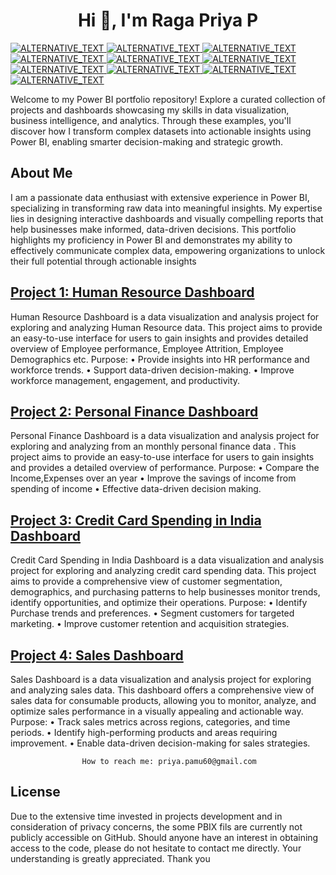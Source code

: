 
<h1 align="center">Hi 👋, I'm Raga Priya P</h1>

<a href="TARGET_LINK">
    <img alt="ALTERNATIVE_TEXT" src="https://img.shields.io/badge/power_bi-F2C811?style=for-the-badge&logo=powerbi&logoColor=black" />
</a>
<a href="TARGET_LINK">
    <img alt="ALTERNATIVE_TEXT" src="https://img.shields.io/badge/mysql-4479A1.svg?style=for-the-badge&logo=mysql&logoColor=white" />
</a>
<a href="TARGET_LINK">
    <img alt="ALTERNATIVE_TEXT" src="https://img.shields.io/badge/Microsoft_Office-D83B01?style=for-the-badge&logo=microsoft-office&logoColor=white" />
</a>
<a href="TARGET_LINK">
    <img alt="ALTERNATIVE_TEXT" src="https://img.shields.io/badge/Microsoft_Excel-217346?style=for-the-badge&logo=microsoft-excel&logoColor=white" />
</a>
<a href="TARGET_LINK">
    <img alt="ALTERNATIVE_TEXT" src="https://img.shields.io/badge/Microsoft_PowerPoint-B7472A?style=for-the-badge&logo=microsoft-powerpoint&logoColor=white" />
</a>
<a href="TARGET_LINK">
    <img alt="ALTERNATIVE_TEXT" src="https://img.shields.io/badge/Microsoft_Word-2B579A?style=for-the-badge&logo=microsoft-word&logoColor=white" />
</a>
<a href="TARGET_LINK">
    <img alt="ALTERNATIVE_TEXT" src="https://img.shields.io/badge/azure-%230072C6.svg?style=for-the-badge&logo=microsoftazure&logoColor=white" />
</a>
<a href="TARGET_LINK">
    <img alt="ALTERNATIVE_TEXT" src="https://img.shields.io/badge/Microsoft%20SQL%20Server-CC2927?style=for-the-badge&logo=microsoft%20sql%20server&logoColor=white" />
</a>
<a href="TARGET_LINK">
    <img alt="ALTERNATIVE_TEXT" src="https://img.shields.io/badge/Kaggle-035a7d?style=for-the-badge&logo=kaggle&logoColor=white" />
</a>

<a href="TARGET_LINK">
    <img alt="ALTERNATIVE_TEXT" src="https://img.shields.io/badge/MongoDB-%234ea94b.svg?style=for-the-badge&logo=mongodb&logoColor=white" />
</a>

Welcome to my Power BI portfolio repository! Explore a curated collection of projects and dashboards showcasing my skills in data visualization, business intelligence, and analytics. Through these examples, you'll discover how I transform complex datasets into actionable insights using Power BI, enabling smarter decision-making and strategic growth.

## About Me

I am a passionate data enthusiast with extensive experience in Power BI, specializing in transforming raw data into meaningful insights. My expertise lies in designing interactive dashboards and visually compelling reports that help businesses make informed, data-driven decisions. This portfolio highlights my proficiency in Power BI and demonstrates my ability to effectively communicate complex data, empowering organizations to unlock their full potential through actionable insights

## [Project 1: Human Resource Dashboard](https://app.powerbi.com/view?r=eyJrIjoiMjZjNmIzYzEtOGEyZS00ZWRjLWJlN2YtMzUwYzMyNmEwODgwIiwidCI6IjBiMGYyNTk2LWM2ZGMtNGM4Yy05ZGU4LTUxYTNkODAzZWVhNCJ9)

Human Resource Dashboard is a data visualization and analysis project for exploring and analyzing Human Resource data. This project aims to provide an easy-to-use interface for users to gain insights and provides detailed overview of Employee performance, Employee Attrition, Employee Demographics etc.
Purpose:
•	Provide insights into HR performance and workforce trends.
•	Support data-driven decision-making.
•	Improve workforce management, engagement, and productivity.

## [Project 2: Personal Finance Dashboard](https://app.powerbi.com/view?r=eyJrIjoiMjZjNmIzYzEtOGEyZS00ZWRjLWJlN2YtMzUwYzMyNmEwODgwIiwidCI6IjBiMGYyNTk2LWM2ZGMtNGM4Yy05ZGU4LTUxYTNkODAzZWVhNCJ9)

Personal Finance Dashboard is a data visualization and analysis project for exploring and analyzing  from an monthly personal finance data . This project aims to provide an easy-to-use interface for users to gain insights and provides a detailed overview of performance.
Purpose:
•  Compare the Income,Expenses over an year 
•  Improve the savings of income from spending of income
•  Effective data-driven decision making.

## [Project 3: Credit Card Spending in India Dashboard](https://app.powerbi.com/view?r=eyJrIjoiYzFiNDFlNjktMGEyZi00ZGI4LWJmY2UtMjQ2ZWViZmE4MWQ5IiwidCI6IjBiMGYyNTk2LWM2ZGMtNGM4Yy05ZGU4LTUxYTNkODAzZWVhNCJ9)

Credit Card Spending in India Dashboard is a data visualization and analysis project for exploring and analyzing credit card spending data. This project aims to provide a comprehensive view of customer segmentation, demographics, and purchasing patterns to help businesses monitor trends, identify opportunities, and optimize their operations.
Purpose:
•   Identify Purchase trends and preferences.
•   Segment customers for targeted marketing.
•   Improve customer retention and acquisition strategies.

## [Project 4: Sales Dashboard](https://app.powerbi.com/view?r=eyJrIjoiYmUyMGIzNzAtYjA2Mi00NjUzLWJiYWQtN2RiODc1MmMxODY5IiwidCI6IjBiMGYyNTk2LWM2ZGMtNGM4Yy05ZGU4LTUxYTNkODAzZWVhNCJ9)

Sales Dashboard is a data visualization and analysis project for exploring and analyzing sales data. This dashboard offers a comprehensive view of sales data for consumable products, allowing you to monitor, analyze, and optimize sales performance in a visually appealing and actionable way. 
Purpose:
•	Track sales metrics across regions, categories, and time periods.
•	Identify high-performing products and areas requiring improvement.
•	Enable data-driven decision-making for sales strategies.

                    How to reach me: priya.pamu60@gmail.com


## License
Due to the extensive time invested in projects development and in consideration of privacy concerns, the some PBIX fils are currently not publicly accessible on GitHub. Should anyone have an interest in obtaining access to the code, please do not hesitate to contact me directly. Your understanding is greatly appreciated. Thank you




